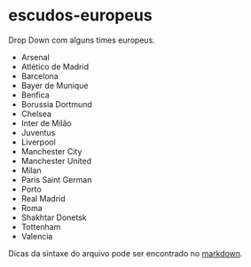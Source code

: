 # escudos-europeus
Drop Down com alguns times europeus.

* Arsenal 
* Atlético de Madrid
* Barcelona 
* Bayer de Munique 
* Benfica 
* Borussia Dortmund
* Chelsea
* Inter de Milão 
* Juventus 
* Liverpool 
* Manchester City
* Manchester United 
* Milan 
* Paris Saint German
* Porto
* Real Madrid 
* Roma 
* Shakhtar Donetsk
* Tottenham 
* Valencia


Dicas da sintaxe do arquivo pode ser encontrado no [markdown](http://en.wikipedia.org/wiki/Markdown).